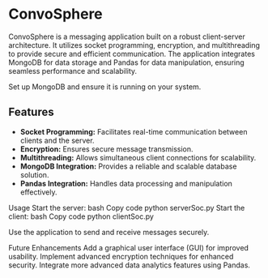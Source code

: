 # **ConvoSphere**

ConvoSphere is a messaging application built on a robust client-server architecture. It utilizes socket programming, encryption, and multithreading to provide secure and efficient communication. The application integrates MongoDB for data storage and Pandas for data manipulation, ensuring seamless performance and scalability.

Set up MongoDB and ensure it is running on your system.

## Features
- **Socket Programming:** Facilitates real-time communication between clients and the server.
- **Encryption:** Ensures secure message transmission.
- **Multithreading:** Allows simultaneous client connections for scalability.
- **MongoDB Integration:** Provides a reliable and scalable database solution.
- **Pandas Integration:** Handles data processing and manipulation effectively.


Usage
Start the server:
bash
Copy code
python serverSoc.py
Start the client:
bash
Copy code
python clientSoc.py

Use the application to send and receive messages securely.

Future Enhancements
Add a graphical user interface (GUI) for improved usability.
Implement advanced encryption techniques for enhanced security.
Integrate more advanced data analytics features using Pandas.
